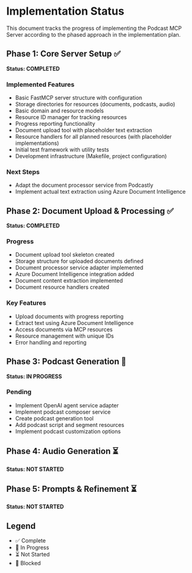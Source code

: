 # Implementation Status

This document tracks the progress of implementing the Podcast MCP Server according to the phased approach in the implementation plan.

## Phase 1: Core Server Setup ✅

**Status: COMPLETED**

### Implemented Features
- Basic FastMCP server structure with configuration
- Storage directories for resources (documents, podcasts, audio)
- Basic domain and resource models
- Resource ID manager for tracking resources
- Progress reporting functionality
- Document upload tool with placeholder text extraction
- Resource handlers for all planned resources (with placeholder implementations)
- Initial test framework with utility tests
- Development infrastructure (Makefile, project configuration)

### Next Steps
- Adapt the document processor service from Podcastly
- Implement actual text extraction using Azure Document Intelligence

## Phase 2: Document Upload & Processing ✅

**Status: COMPLETED**

### Progress
- Document upload tool skeleton created
- Storage structure for uploaded documents defined
- Document processor service adapter implemented
- Azure Document Intelligence integration added
- Document content extraction implemented
- Document resource handlers created

### Key Features
- Upload documents with progress reporting
- Extract text using Azure Document Intelligence
- Access documents via MCP resources
- Resource management with unique IDs
- Error handling and reporting

## Phase 3: Podcast Generation 🔄

**Status: IN PROGRESS**

### Pending
- Implement OpenAI agent service adapter
- Implement podcast composer service
- Create podcast generation tool
- Add podcast script and segment resources
- Implement podcast customization options

## Phase 4: Audio Generation ⏳

**Status: NOT STARTED**

## Phase 5: Prompts & Refinement ⏳

**Status: NOT STARTED**

## Legend
- ✅ Complete
- 🔄 In Progress
- ⏳ Not Started
- 🔴 Blocked